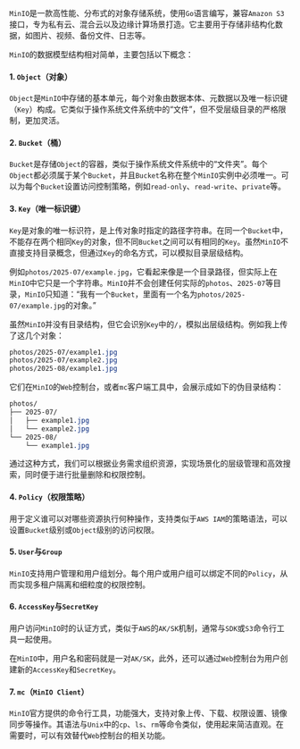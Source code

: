 `MinIO`是一款高性能、分布式的对象存储系统，使用`Go`语言编写，兼容`Amazon S3`接口，专为私有云、混合云以及边缘计算场景打造。它主要用于存储非结构化数据，如图片、视频、备份文件、日志等。

`MinIO`的数据模型结构相对简单，主要包括以下概念：

#### 1. `Object`（对象）

`Object`是`MinIO`中存储的基本单元，每个对象由数据本体、元数据以及唯一标识键（`Key`）构成。它类似于操作系统文件系统中的“文件”，但不受层级目录的严格限制，更加灵活。

#### 2. `Bucket`（桶）

`Bucket`是存储`Object`的容器，类似于操作系统文件系统中的“文件夹”。每个`Object`都必须属于某个`Bucket`，并且`Bucket`名称在整个`MinIO`实例中必须唯一。可以为每个`Bucket`设置访问控制策略，例如`read-only`、`read-write`、`private`等。

#### 3. `Key`（唯一标识键）

`Key`是对象的唯一标识符，是上传对象时指定的路径字符串。在同一个`Bucket`中，不能存在两个相同`Key`的对象，但不同`Bucket`之间可以有相同的`Key`。虽然`MinIO`不直接支持目录概念，但通过`Key`的命名方式，可以模拟目录层级结构。

例如`photos/2025-07/example.jpg`，它看起来像是一个目录路径，但实际上在`MinIO`中它只是一个字符串。`MinIO`并不会创建任何实际的`photos`、`2025-07`等目录，`MinIO`只知道：“我有一个`Bucket`，里面有一个名为`photos/2025-07/example.jpg`的对象。”

虽然`MinIO`并没有目录结构，但它会识别`Key`中的`/`，模拟出层级结构。例如我上传了这几个对象：

```scss
photos/2025-07/example1.jpg
photos/2025-07/example2.jpg
photos/2025-08/example1.jpg
```

它们在`MinIO`的`Web`控制台，或者`mc`客户端工具中，会展示成如下的伪目录结构：

```scss
photos/
├── 2025-07/
│   ├── example1.jpg
│   └── example2.jpg
└── 2025-08/
    └── example1.jpg
```

通过这种方式，我们可以根据业务需求组织资源，实现场景化的层级管理和高效搜索，同时便于进行批量删除和权限控制。

#### 4. `Policy`（权限策略）

用于定义谁可以对哪些资源执行何种操作，支持类似于`AWS IAM`的策略语法，可以设置`Bucket`级别或`Object`级别的访问权限。

#### 5. `User`与`Group`

`MinIO`支持用户管理和用户组划分。每个用户或用户组可以绑定不同的`Policy`，从而实现多租户隔离和细粒度的权限控制。

#### 6. `AccessKey`与`SecretKey`

用户访问`MinIO`时的认证方式，类似于`AWS`的`AK/SK`机制，通常与`SDK`或`S3`命令行工具一起使用。

在`MinIO`中，用户名和密码就是一对`AK/SK`，此外，还可以通过`Web`控制台为用户创建新的`AccessKey`和`SecretKey`。

#### 7.  `mc`（`MinIO Client`）

`MinIO`官方提供的命令行工具，功能强大，支持对象上传、下载、权限设置、镜像同步等操作。其语法与`Unix`中的`cp`、`ls`、`rm`等命令类似，使用起来简洁直观。在需要时，可以有效替代`Web`控制台的相关功能。
